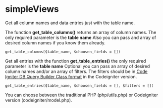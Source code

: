 simpleViews
===========
Get all column names and data entries just with the table name.

The function **get_table_columns()** returns an array of column names. The only required parameter is the __table name__
Also you can pass and array of desired column names if you know them already.

```
get_table_columns($table_name, $choosen_fields = [])
```

Get all entries with the function **get_table_entries()** the only required parameter is the __table name__
Optional you can pass an array of desired column names and/or an array of filters. The filters should be in [Code Igniter DB Query Builder Class format](https://www.codeigniter.com/userguide3/database/query_builder.html) in the Codeigniter version.

```
get_table_entries($table_name, $choosen_fields = [], $filters = [])
```

You can choose between the traditional PHP (php/utils.php) or Codeigniter version (codeigniter/model.php).
